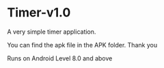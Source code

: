 # Timer-v1.0
A very simple timer application.

You can find the apk file in the APK folder.
Thank you

Runs on Android Level 8.0 and above
